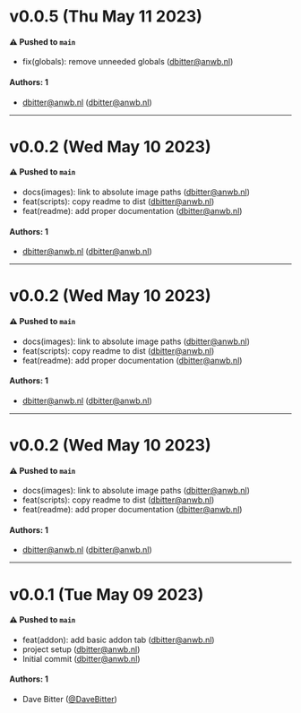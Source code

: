 # v0.0.5 (Thu May 11 2023)

#### ⚠️ Pushed to `main`

- fix(globals): remove unneeded globals (dbitter@anwb.nl)

#### Authors: 1

- dbitter@anwb.nl (dbitter@anwb.nl)

---

# v0.0.2 (Wed May 10 2023)

#### ⚠️ Pushed to `main`

- docs(images): link to absolute image paths (dbitter@anwb.nl)
- feat(scripts): copy readme to dist (dbitter@anwb.nl)
- feat(readme): add proper documentation (dbitter@anwb.nl)

#### Authors: 1

- dbitter@anwb.nl (dbitter@anwb.nl)

---

# v0.0.2 (Wed May 10 2023)

#### ⚠️ Pushed to `main`

- docs(images): link to absolute image paths (dbitter@anwb.nl)
- feat(scripts): copy readme to dist (dbitter@anwb.nl)
- feat(readme): add proper documentation (dbitter@anwb.nl)

#### Authors: 1

- dbitter@anwb.nl (dbitter@anwb.nl)

---

# v0.0.2 (Wed May 10 2023)

#### ⚠️ Pushed to `main`

- docs(images): link to absolute image paths (dbitter@anwb.nl)
- feat(scripts): copy readme to dist (dbitter@anwb.nl)
- feat(readme): add proper documentation (dbitter@anwb.nl)

#### Authors: 1

- dbitter@anwb.nl (dbitter@anwb.nl)

---

# v0.0.1 (Tue May 09 2023)

#### ⚠️ Pushed to `main`

- feat(addon): add basic addon tab (dbitter@anwb.nl)
- project setup (dbitter@anwb.nl)
- Initial commit (dbitter@anwb.nl)

#### Authors: 1

- Dave Bitter ([@DaveBitter](https://github.com/DaveBitter))
